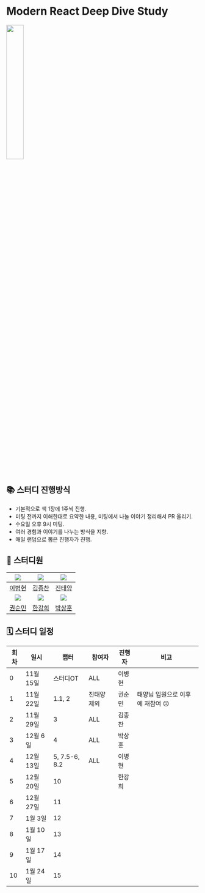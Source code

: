 # Modern React Deep Dive Study

<a href="https://product.kyobobook.co.kr/detail/S000210725203" target="_blank">
<img src="https://contents.kyobobook.co.kr/sih/fit-in/458x0/pdt/9791158394646.jpg" width="30%" />
</a>

## 📚 스터디 진행방식

- 기본적으로 책 1장에 1주씩 진행.
- 미팅 전까지 이해한대로 요약한 내용, 미팅에서 나눌 이야기 정리해서 PR 올리기.
- 수요일 오후 9시 미팅.
- 여러 경험과 이야기를 나누는 방식을 지향.
- 매일 랜덤으로 뽑은 진행자가 진행.

## 🐥 스터디원

| ![](https://github.com/Tolluset.png?size=150) | ![](https://github.com/kickbelldev.png?size=150) | ![](https://github.com/heli-os.png?size=150)  |
| :-------------------------------------------: | :----------------------------------------------: | :-------------------------------------------: |
|     [이병현](https://github.com/Tolluset)     |     [김종찬](https://github.com/kickbelldev)     |     [진태양](https://github.com/heli-os)      |
| ![](https://github.com/Ssoon-m.png?size=150)  |  ![](https://github.com/hanabcde2.png?size=150)  | ![](https://github.com/bigyou98.png?size=150) |
|     [권순민](https://github.com/Ssoon-m)      |      [한강희](https://github.com/hanabcde2)      |     [박상훈](https://github.com/bigyou98)     |

## 🗓 스터디 일정

| 회차 | 일시      | 챕터       | 참여자      | 진행자 | 비고                             |
| ---- | --------- | ---------- | ----------- | ------ | -------------------------------- |
| 0    | 11월 15일 | 스터디OT        | ALL         | 이병현 |                                  |
| 1    | 11월 22일 | 1.1, 2        | 진태양 제외    | 권순민 | 태양님 입원으로 이후에 재참여 😢 |
| 2    | 11월 29일 | 3             | ALL         | 김종찬 |                                  |
| 3    | 12월 6일  | 4             | ALL         | 박상훈 |                                  |
| 4    | 12월 13일 | 5, 7.5-6, 8.2 | ALL         | 이병현 |                                  |
| 5    | 12월 20일 | 10            |             | 한강희 |                                  |
| 6    | 12월 27일 | 11            |             |      |                                  |
| 7    | 1월 3일   | 12            |             |      |                                  |
| 8    | 1월 10일  | 13            |             |      |                                  |
| 9    | 1월 17일  | 14            |             |      |                                  |
| 10   | 1월 24일  | 15            |             |      |                                  |
